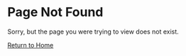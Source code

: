 # Page Not Found

Sorry, but the page you were trying to view does not exist.

[Return to Home]({{baseUrl}}/) 